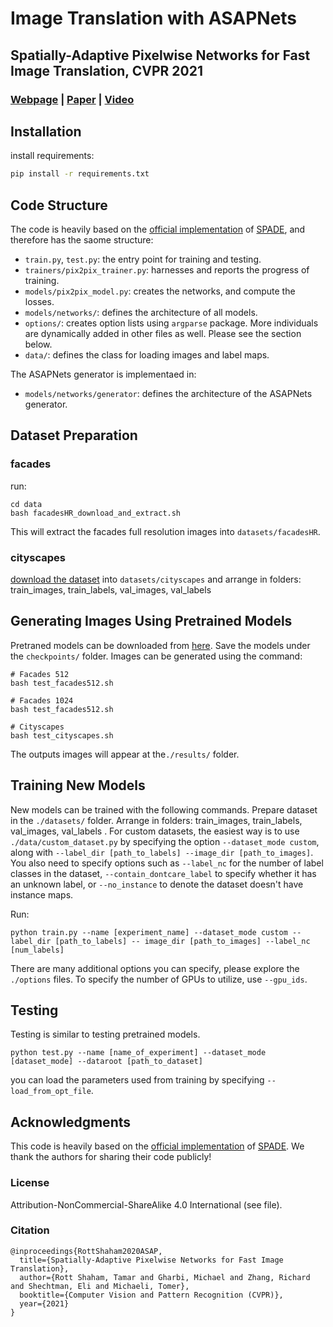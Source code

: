 # Image Translation with ASAPNets

## Spatially-Adaptive Pixelwise Networks for Fast Image Translation, CVPR 2021
### [Webpage](https://tamarott.github.io/ASAPNet_web/) | [Paper](https://arxiv.org/pdf/2012.02992.pdf) | [Video](https://www.youtube.com/watch?v=6-OfZ32CoBE&t=11s)

## Installation
install requirements:
```bash
pip install -r requirements.txt
```

## Code Structure
The code is heavily based on the [official implementation](https://github.com/NVlabs/SPADE) of [SPADE](https://arxiv.org/pdf/1903.07291.pdf), and therefore has the saome structure: 
- `train.py`, `test.py`: the entry point for training and testing.
- `trainers/pix2pix_trainer.py`: harnesses and reports the progress of training.
- `models/pix2pix_model.py`: creates the networks, and compute the losses.
- `models/networks/`: defines the architecture of all models.
- `options/`: creates option lists using `argparse` package. More individuals are dynamically added in other files as well. Please see the section below.
- `data/`: defines the class for loading images and label maps.

The ASAPNets generator is implementaed in:
- `models/networks/generator`: defines the architecture of the ASAPNets generator.

## Dataset Preparation

### facades
run: 
```
cd data 
bash facadesHR_download_and_extract.sh
```
This will extract the facades full resolution images into `datasets/facadesHR`.

### cityscapes
[download the dataset](https://www.cityscapes-dataset.com/) into `datasets/cityscapes` and arrange in folders: train_images, train_labels, val_images, val_labels

## Generating Images Using Pretrained Models

Pretraned models can be downloaded from [here](https://drive.google.com/drive/folders/1mNWsh6QwA-5i8KeihrI6opDj-a2AcOq9?usp=sharing). 
Save the models under the `checkpoints/` folder.
Images can be generated using the command:

```
# Facades 512
bash test_facades512.sh

# Facades 1024
bash test_facades512.sh

# Cityscapes
bash test_cityscapes.sh
```

The outputs images will appear at the`./results/` folder.

## Training New Models

New models can be trained with the following commands.
Prepare dataset in the `./datasets/` folder. Arrange in folders: train_images, train_labels, val_images, val_labels . 
For custom datasets, the easiest way is to use `./data/custom_dataset.py` by specifying the option `--dataset_mode custom`, along with `--label_dir [path_to_labels] --image_dir [path_to_images]`. 
You also need to specify options such as `--label_nc` for the number of label classes in the dataset, `--contain_dontcare_label` to specify whether it has an unknown label, or `--no_instance` to denote the dataset doesn't have instance maps.

Run:
```
python train.py --name [experiment_name] --dataset_mode custom --label_dir [path_to_labels] -- image_dir [path_to_images] --label_nc [num_labels]

```
There are many additional options you can specify, please explore the `./options` files.
To specify the number of GPUs to utilize, use `--gpu_ids`.

## Testing

Testing is similar to testing pretrained models.

```
python test.py --name [name_of_experiment] --dataset_mode [dataset_mode] --dataroot [path_to_dataset]
```
you can load the parameters used from training by specifying `--load_from_opt_file`.

## Acknowledgments
This code is heavily based on the [official implementation](https://github.com/NVlabs/SPADE) of [SPADE](https://arxiv.org/pdf/1903.07291.pdf). 
We thank the authors for sharing their code publicly!

### License 
Attribution-NonCommercial-ShareAlike 4.0 International (see file).


### Citation
```
@inproceedings{RottShaham2020ASAP,
  title={Spatially-Adaptive Pixelwise Networks for Fast Image Translation},
  author={Rott Shaham, Tamar and Gharbi, Michael and Zhang, Richard and Shechtman, Eli and Michaeli, Tomer},
  booktitle={Computer Vision and Pattern Recognition (CVPR)},
  year={2021}
}
```